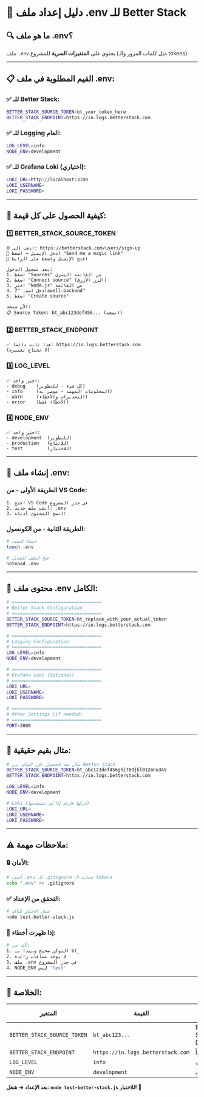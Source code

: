 # 📝 **دليل إعداد ملف .env للـ Better Stack**

## 🔍 **ما هو ملف .env؟**
ملف `.env` يحتوي على **المتغيرات السرية** للمشروع (مثل كلمات المرور والـ tokens)

---

## 📋 **القيم المطلوبة في ملف .env:**

### **✅ للـ Better Stack:**
```bash
BETTER_STACK_SOURCE_TOKEN=bt_your_token_here
BETTER_STACK_ENDPOINT=https://in.logs.betterstack.com
```

### **✅ للـ Logging العام:**
```bash
LOG_LEVEL=info
NODE_ENV=development
```

### **✅ للـ Grafana Loki (اختياري):**
```bash
LOKI_URL=http://localhost:3100
LOKI_USERNAME=
LOKI_PASSWORD=
```

---

## 🔑 **كيفية الحصول على كل قيمة:**

### **1️⃣ BETTER_STACK_SOURCE_TOKEN**
```
🌐 اذهب إلى: https://betterstack.com/users/sign-up
📧 ادخل الإيميل → اضغط "Send me a magic link"
📱 افتح الإيميل واضغط على الرابط

بعد تسجيل الدخول:
1. اضغط "Sources" من القائمة اليسرى
2. اضغط "Connect source" (الزر الأزرق)
3. اختر "Node.js" من القائمة
4. ادخل اسم: "7awell-backend"
5. اضغط "Create source"

الآن ستجد:
📋 Source Token: bt_abc123def456... (انسخه)
```

### **2️⃣ BETTER_STACK_ENDPOINT**
```
✅ هذا ثابت دائماً: https://in.logs.betterstack.com
(لا تحتاج تغييره)
```

### **3️⃣ LOG_LEVEL**
```
✅ اختر واحد:
- debug    (كل شيء - للتطوير)
- info     (المعلومات المهمة - موصى به)
- warn     (التحذيرات والأخطاء)
- error    (الأخطاء فقط)
```

### **4️⃣ NODE_ENV**
```
✅ اختر واحد:
- development  (للتطوير)
- production   (للإنتاج)
- test         (للاختبار)
```

---

## 📄 **إنشاء ملف .env:**

### **الطريقة الأولى - من VS Code:**
```
1. افتح VS Code في جذر المشروع
2. أنشئ ملف جديد: .env
3. انسخ المحتوى أدناه:
```

### **الطريقة الثانية - من الكونسول:**
```bash
# انشاء الملف
touch .env

# فتح الملف للتعديل
notepad .env
```

---

## 📝 **محتوى ملف .env الكامل:**

```bash
# =================================
# Better Stack Configuration
# =================================
BETTER_STACK_SOURCE_TOKEN=bt_replace_with_your_actual_token
BETTER_STACK_ENDPOINT=https://in.logs.betterstack.com

# =================================
# Logging Configuration  
# =================================
LOG_LEVEL=info
NODE_ENV=development

# =================================
# Grafana Loki (Optional)
# =================================
LOKI_URL=
LOKI_USERNAME=
LOKI_PASSWORD=

# =================================
# Other Settings (if needed)
# =================================
PORT=3000
```

---

## 🔄 **مثال بقيم حقيقية:**

```bash
# مثال بعد الحصول على التوكن من Better Stack
BETTER_STACK_SOURCE_TOKEN=bt_abc123def456ghi789jkl012mno345
BETTER_STACK_ENDPOINT=https://in.logs.betterstack.com

LOG_LEVEL=info
NODE_ENV=development

# Loki (اتركها فارغة إذا لم تستخدمها)
LOKI_URL=
LOKI_USERNAME=
LOKI_PASSWORD=
```

---

## ⚠️ **ملاحظات مهمة:**

### **🔒 الأمان:**
```bash
# أضف .env للـ .gitignore لحماية الـ tokens
echo ".env" >> .gitignore
```

### **✅ التحقق من الإعداد:**
```bash
# شغل الاختبار للتأكد
node test-better-stack.js
```

### **🚨 إذا ظهرت أخطاء:**
```bash
# تأكد من:
1. التوكن صحيح ويبدأ بـ bt_
2. لا يوجد مسافات زائدة
3. ملف .env في جذر المشروع
4. NODE_ENV ليس 'test'
```

---

## 🎯 **الخلاصة:**

| المتغير | القيمة | من أين أحصل عليه |
|---------|--------|------------------|
| `BETTER_STACK_SOURCE_TOKEN` | `bt_abc123...` | Better Stack Dashboard |
| `BETTER_STACK_ENDPOINT` | `https://in.logs.betterstack.com` | ثابت دائماً |
| `LOG_LEVEL` | `info` | اختيارك |
| `NODE_ENV` | `development` | اختيارك |

**بعد الإعداد → شغل: `node test-better-stack.js` للاختبار! 🚀** 